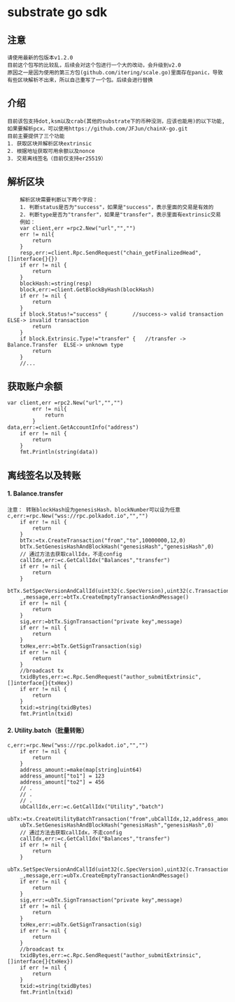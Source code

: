 # substrate go sdk
## 注意
    请使用最新的包版本v1.2.0
    目前这个包写的比较乱，后续会对这个包进行一个大的改动，会升级到v2.0
    原因之一是因为使用的第三方包(github.com/itering/scale.go)里面存在panic，导致有些区块解析不出来，所以自己重写了一个包。后续会进行替换
## 介绍
    目前该包支持dot,ksm以及crab(其他的substrate下的币种没测，应该也能用)的以下功能,如果要解析pcx，可以使用https://github.com/JFJun/chainX-go.git
    目前主要提供了三个功能
    1. 获取区块并解析区块extrinsic
    2. 根据地址获取可用余额以及nonce
    3. 交易离线签名（目前仅支持er25519）

## 解析区块
        解析区块需要判断以下两个字段：
        1. 判断status是否为"success"，如果是"success"，表示里面的交易是有效的
        2. 判断type是否为"transfer"，如果是"transfer"，表示里面有extrinsic交易
        例如：
        var client,err =rpc2.New("url","","")
        err != nil{
            return
        }
    	resp,err:=client.Rpc.SendRequest("chain_getFinalizedHead",[]interface{}{})
    	if err != nil {
    		return
    	}
    	blockHash:=string(resp)
    	block,err:=client.GetBlockByHash(blockHash)
    	if err != nil {
    		return
    	}
    	if block.Status!="success" {		//success-> valid transaction ELSE-> invalid transaction
    		return
    	}
    	if block.Extrinsic.Type!="transfer" {	//transfer -> Balance.Transfer  ELSE-> unknown type
    		return
    	}
    	//...
## 获取账户余额
    var client,err =rpc2.New("url","","")
            err != nil{
                return
            }
    data,err:=client.GetAccountInfo("address")
    	if err != nil {
    		return
    	}
    	fmt.Println(string(data))

## 离线签名以及转账
#### 1. Balance.transfer
    注意： 转账blockHash设为genesisHash，blockNumber可以设为任意
    c,err:=rpc.New("wss://rpc.polkadot.io","","")
    	if err != nil {
    		return
    	}
    	btTx:=tx.CreateTransaction("from","to",10000000,12,0)
    	btTx.SetGenesisHashAndBlockHash("genesisHash","genesisHash",0)
    	// 通过方法去获取callIdx，不走config
    	callIdx,err:=c.GetCallIdx("Balances","transfer")
    	if err != nil {
    		return
    	}
    	btTx.SetSpecVersionAndCallId(uint32(c.SpecVersion),uint32(c.TransactionVersion),callIdx)
    	_,message,err:=btTx.CreateEmptyTransactionAndMessage()
    	if err != nil {
    		return
    	}
    	sig,err:=btTx.SignTransaction("private key",message)
    	if err != nil {
    		return
    	}
    	txHex,err:=btTx.GetSignTransaction(sig)
    	if err != nil {
    		return
    	}
    	//broadcast tx
    	txidBytes,err:=c.Rpc.SendRequest("author_submitExtrinsic",[]interface{}{txHex})
    	if err != nil {
    		return
    	}
    	txid:=string(txidBytes)
    	fmt.Println(txid)
#### 2. Utility.batch（批量转账）
    c,err:=rpc.New("wss://rpc.polkadot.io","","")
    	if err != nil {
    		return
    	}
    	address_amount:=make(map[string]uint64)
    	address_amount["to1"] = 123
    	address_amount["to2"] = 456
    	// .
    	// .
    	// .
    	ubCallIdx,err:=c.GetCallIdx("Utility","batch")
    	ubTx:=tx.CreateUtilityBatchTransaction("from",ubCallIdx,12,address_amount)
    	ubTx.SetGenesisHashAndBlockHash("genesisHash","genesisHash",0)
    	// 通过方法去获取callIdx，不走config
    	callIdx,err:=c.GetCallIdx("Balances","transfer")
    	if err != nil {
    		return
    	}
    	ubTx.SetSpecVersionAndCallId(uint32(c.SpecVersion),uint32(c.TransactionVersion),callIdx)
    	_,message,err:=ubTx.CreateEmptyTransactionAndMessage()
    	if err != nil {
    		return
    	}
    	sig,err:=ubTx.SignTransaction("private key",message)
    	if err != nil {
    		return
    	}
    	txHex,err:=ubTx.GetSignTransaction(sig)
    	if err != nil {
    		return
    	}
    	//broadcast tx
    	txidBytes,err:=c.Rpc.SendRequest("author_submitExtrinsic",[]interface{}{txHex})
    	if err != nil {
    		return
    	}
    	txid:=string(txidBytes)
    	fmt.Println(txid)